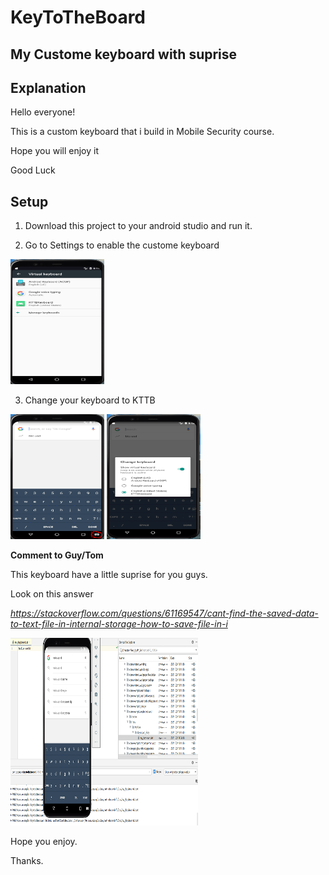 # KeyToTheBoard
## My Custome keyboard with suprise

## Explanation
Hello everyone!

This is a custom keyboard that i build in Mobile Security course.

Hope you will enjoy it

Good Luck

## Setup
1. Download this project to your android studio and run it.

2. Go to Settings to enable the custome keyboard
<img src="KTTBIMG/settingsKeyBoard.PNG" width="150" height="200">

3. Change your keyboard to KTTB
<img src="KTTBIMG/choose1.PNG" width="150" height="200">
<img src="KTTBIMG/chooseKTTB.PNG" width="150" height="200">

**Comment to Guy/Tom**

This keyboard have a little suprise for you guys.

Look on this answer

*https://stackoverflow.com/questions/61169547/cant-find-the-saved-data-to-text-file-in-internal-storage-how-to-save-file-in-i*

<img src="KTTBIMG/saveTheText.PNG" width="300" height="300">

Hope you enjoy.

Thanks.
